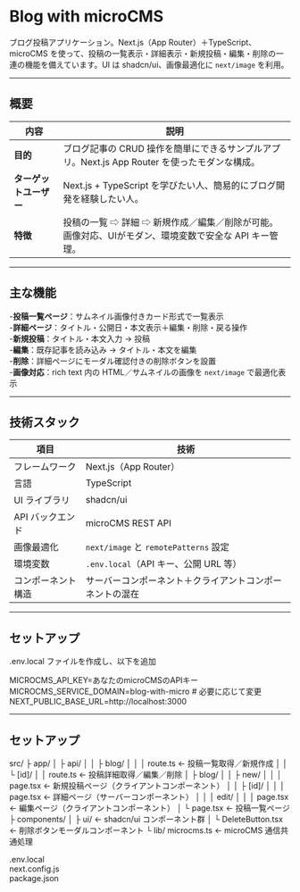 # Blog with microCMS

ブログ投稿アプリケーション。Next.js（App Router）＋TypeScript、microCMS を使って、投稿の一覧表示・詳細表示・新規投稿・編集・削除の一連の機能を備えています。UI は shadcn/ui、画像最適化に `next/image` を利用。

---

## 概要

| 内容 | 説明 |
|---|---|
| **目的** | ブログ記事の CRUD 操作を簡単にできるサンプルアプリ。Next.js App Router を使ったモダンな構成。 |
| **ターゲットユーザー** | Next.js + TypeScript を学びたい人、簡易的にブログ開発を経験したい人。 |
| **特徴** | 投稿の一覧 ⇨ 詳細 ⇨ 新規作成／編集／削除が可能。画像対応、UIがモダン、環境変数で安全な API キー管理。 |

---

## 主な機能

-**投稿一覧ページ**：サムネイル画像付きカード形式で一覧表示  
-**詳細ページ**：タイトル・公開日・本文表示＋編集・削除・戻る操作  
-**新規投稿**：タイトル・本文入力 → 投稿  
-**編集**：既存記事を読み込み → タイトル・本文を編集  
-**削除**：詳細ページにモーダル確認付きの削除ボタンを設置  
-**画像対応**：rich text 内の HTML／サムネイルの画像を `next/image` で最適化表示  

---

## 技術スタック

| 項目 | 技術 |
|---|---|
| フレームワーク | Next.js（App Router） |
| 言語 | TypeScript |
| UI ライブラリ | shadcn/ui |
| API バックエンド | microCMS REST API |
| 画像最適化 | `next/image` と `remotePatterns` 設定 |
| 環境変数 | `.env.local`（API キー、公開 URL 等） |
| コンポーネント構造 | サーバーコンポーネント＋クライアントコンポーネントの混在 |

---

## セットアップ

.env.local ファイルを作成し、以下を追加

MICROCMS_API_KEY=あなたのmicroCMSのAPIキー
MICROCMS_SERVICE_DOMAIN=blog-with-micro  # 必要に応じて変更
NEXT_PUBLIC_BASE_URL=http://localhost:3000

---

## セットアップ

src/
 ├ app/
 │   ├ api/
 │   │   ├ blog/
 │   │   │   route.ts           ← 投稿一覧取得／新規作成
 │   │   └ [id]/
 │   │       route.ts           ← 投稿詳細取得／編集／削除
 │   ├ blog/
 │   │   ├ new/
 │   │   │   page.tsx           ← 新規投稿ページ（クライアントコンポーネント）
 │   │   ├ [id]/
 │   │   │   page.tsx           ← 詳細ページ（サーバーコンポーネント）
 │   │   │   edit/
 │   │   │       page.tsx       ← 編集ページ（クライアントコンポーネント）
 │   └ page.tsx                ← 投稿一覧ページ
 ├ components/
 │   ├ ui/                     ← shadcn/ui コンポーネント群
 │   └ DeleteButton.tsx         ← 削除ボタンモーダルコンポーネント
 └ lib/
     microcms.ts                ← microCMS 通信共通処理

.env.local  
next.config.js  
package.json  